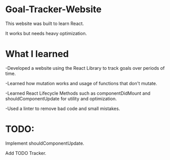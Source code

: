 # Goal-Tracker-Website
This website was built to learn React. 

It works but needs heavy optimization.

# What I learned
-Developed a website using the React Library to track goals over periods of time.

-Learned how mutation works and usage of functions that don't mutate.

-Learned React Lifecycle Methods such as componentDidMount and shouldComponentUpdate for utility and optimization.

-Used a linter to remove bad code and small mistakes. 

# TODO: 

Implement shouldComponentUpdate.

Add TODO Tracker.
